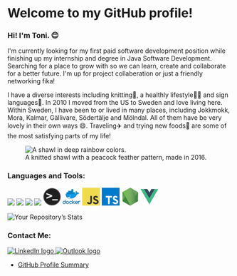 # Welcome to my GitHub profile!

### Hi! I'm Toni. 😊 

I'm currently looking for my first paid software development position while finishing up my internship and degree in Java Software Development. Searching for a place to grow with so we can learn, create and collaborate for a better future. I'm up for project collaberation or just a friendly networking fika!

I have a diverse interests including knitting🧶, a healthly lifestyle🏃‍♀️ and sign languages🤟. In 2010 I moved from the US to Sweden and love living here. Within Sweden, I have been to or lived in many places, including Jokkmokk, Mora, Kalmar, Gällivare, Södertälje and Mölndal. All of them have be very lovely in their own ways 😄. Traveling✈️ and trying new foods🍡 are some of the most satisfying parts of my life!   

<figure>
<img width="300px"  alt="A shawl in deep rainbow colors." src="https://images4-g.ravelrycache.com/uploads/bratae/402496336/20161008_140908_medium2.jpg"/>
   <figcaption> A knitted shawl with a peacock feather pattern, made in 2016. </figcaption>
</figure>



### Languages and Tools: 

<code><img height="40" src="https://cdn.my-mooc.com/media/cache/catalog_product_458x275/mooc/logo/5d6c89fdb37143ead78cc0062d83658672b5d09d.png"></code>
<code><img height="40" src="https://camo.githubusercontent.com/40151cb47332e5a702cfb89f995b11e9ae9c86049403989e8f09aa5931bfd1f8/68747470733a2f2f706e67696d672e636f6d2f75706c6f6164732f6d7973716c2f6d7973716c5f504e4732332e706e67"></code>
<code><img height="40" src="https://ih1.redbubble.net/image.859063361.0627/pp,840x830-pad,1000x1000,f8f8f8.jpg"></code>
<code><img height="40" src="https://mpng.subpng.com/20190111/thz/kisspng-mongodb-logo-database-nosql-postgresql-how-to-create-an-outstanding-tech-stack-clickup-bl-5c391bdf9cff48.4731136215472465596431.jpg"></code>
<code><img height="40" src="https://raw.githubusercontent.com/github/explore/80688e429a7d4ef2fca1e82350fe8e3517d3494d/topics/terminal/terminal.png"></code>
<code><img height="40" src="https://raw.githubusercontent.com/github/explore/80688e429a7d4ef2fca1e82350fe8e3517d3494d/topics/docker/docker.png"></code>
<code><img height="40" src="https://raw.githubusercontent.com/github/explore/80688e429a7d4ef2fca1e82350fe8e3517d3494d/topics/javascript/javascript.png"></code>
<code><img height="40" src="https://raw.githubusercontent.com/github/explore/80688e429a7d4ef2fca1e82350fe8e3517d3494d/topics/typescript/typescript.png"></code>
<code><img height="40" src="https://raw.githubusercontent.com/github/explore/80688e429a7d4ef2fca1e82350fe8e3517d3494d/topics/nodejs/nodejs.png"></code>
<code><img height="40" src="https://raw.githubusercontent.com/github/explore/80688e429a7d4ef2fca1e82350fe8e3517d3494d/topics/vue/vue.png"></code>


![Your Repository’s Stats](https://github-readme-stats.vercel.app/api?username=ToniKaru&show_icons=true)

### Contact Me: 

<a href="https://www.linkedin.com/in/toni-karu/" rel=nofollow><img src="https://camo.githubusercontent.com/a493f6833f99fb3c85788d6d9305e6b7a42b838e5ee5d138fd9a8214a7e77472/68747470733a2f2f696d672e736869656c64732e696f2f62616467652f6c696e6b6564696e2d2532333030373742352e7376673f267374796c653d666f722d7468652d6261646765266c6f676f3d6c696e6b6564696e266c6f676f436f6c6f723d7768697465" alt="LinkedIn logo" data-canonical-src="https://img.shields.io/badge/linkedin-%230077B5.svg?&amp;style=for-the-badge&amp;logo=linkedin&amp;logoColor=white" style="max-width: 100%;"></a><a href="mailto:toni.karu@gmail.com">
 <img src="https://camo.githubusercontent.com/e038de8614d994cae54455231d33eb0b84b8acae7456ee68d8461af25a366a95/68747470733a2f2f696d672e736869656c64732e696f2f62616467652f4d61696c2d3030373844343f7374796c653d666f722d7468652d6261646765266c6f676f3d6d6963726f736f66742d6f75746c6f6f6b266c6f676f436f6c6f723d7768697465" alt="Outlook logo" data-canonical-src="https://img.shields.io/badge/Mail-0078D4?style=for-the-badge&amp;logo=microsoft-outlook&amp;logoColor=white" style="max-width: 100%;"></a>

 
 - [GitHub Profile Summary](https://profile-summary-for-github.com/user/ToniKaru)
